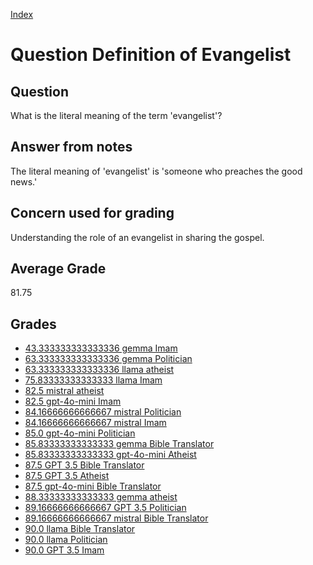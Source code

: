 
[Index](../../index.md)
# Question Definition of Evangelist
## Question
What is the literal meaning of the term 'evangelist'?

## Answer from notes
The literal meaning of 'evangelist' is 'someone who preaches the good news.'

## Concern used for grading
Understanding the role of an evangelist in sharing the gospel.

## Average Grade
81.75

## Grades
 * [43.333333333333336 gemma Imam](../answers/gemma_Imam/Definition_of_Evangelist.md)
 * [63.333333333333336 gemma Politician](../answers/gemma_Politician/Definition_of_Evangelist.md)
 * [63.333333333333336 llama atheist](../answers/llama_atheist/Definition_of_Evangelist.md)
 * [75.83333333333333 llama Imam](../answers/llama_Imam/Definition_of_Evangelist.md)
 * [82.5 mistral atheist](../answers/mistral_atheist/Definition_of_Evangelist.md)
 * [82.5 gpt-4o-mini Imam](../answers/gpt-4o-mini_Imam/Definition_of_Evangelist.md)
 * [84.16666666666667 mistral Politician](../answers/mistral_Politician/Definition_of_Evangelist.md)
 * [84.16666666666667 mistral Imam](../answers/mistral_Imam/Definition_of_Evangelist.md)
 * [85.0 gpt-4o-mini Politician](../answers/gpt-4o-mini_Politician/Definition_of_Evangelist.md)
 * [85.83333333333333 gemma Bible Translator](../answers/gemma_Bible_Translator/Definition_of_Evangelist.md)
 * [85.83333333333333 gpt-4o-mini Atheist](../answers/gpt-4o-mini_Atheist/Definition_of_Evangelist.md)
 * [87.5 GPT 3.5 Bible Translator](../answers/GPT_3.5_Bible_Translator/Definition_of_Evangelist.md)
 * [87.5 GPT 3.5 Atheist](../answers/GPT_3.5_Atheist/Definition_of_Evangelist.md)
 * [87.5 gpt-4o-mini Bible Translator](../answers/gpt-4o-mini_Bible_Translator/Definition_of_Evangelist.md)
 * [88.33333333333333 gemma atheist](../answers/gemma_atheist/Definition_of_Evangelist.md)
 * [89.16666666666667 GPT 3.5 Politician](../answers/GPT_3.5_Politician/Definition_of_Evangelist.md)
 * [89.16666666666667 mistral Bible Translator](../answers/mistral_Bible_Translator/Definition_of_Evangelist.md)
 * [90.0 llama Bible Translator](../answers/llama_Bible_Translator/Definition_of_Evangelist.md)
 * [90.0 llama Politician](../answers/llama_Politician/Definition_of_Evangelist.md)
 * [90.0 GPT 3.5 Imam](../answers/GPT_3.5_Imam/Definition_of_Evangelist.md)
